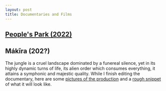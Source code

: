 ```yaml
---
layout: post
title: Documentaries and Films
---
```

## [People's Park (2022)](https://youtu.be/u7QlCzIQPhY?si=o4ZqukpaWZhgthSm)


## Mákĩra (202?)

 The jungle is a cruel landscape dominated by a funereal silence, yet in its highly dynamic turns of life, its alien order which consumes everything, it attains a symphonic and majestic quality. While I finish editing the documentary, here are some <a href="darien2022">pictures of the production</a> and a <a href="https://youtu.be/o4ib0UvwCXk">rough snippet</a> of what it will look like. 